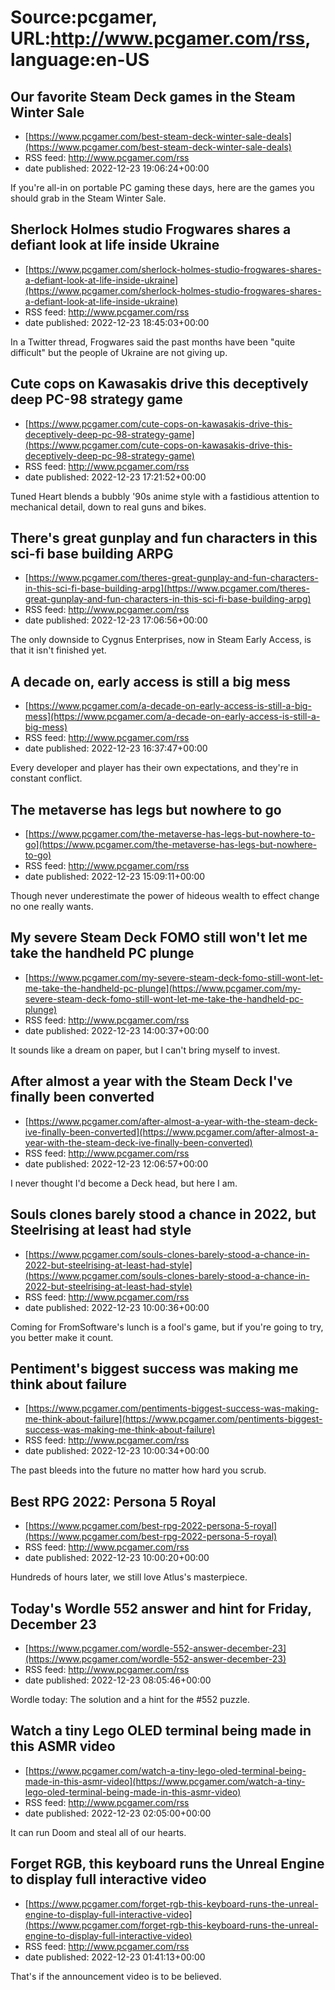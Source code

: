 # Source:pcgamer, URL:http://www.pcgamer.com/rss, language:en-US

## Our favorite Steam Deck games in the Steam Winter Sale
 - [https://www.pcgamer.com/best-steam-deck-winter-sale-deals](https://www.pcgamer.com/best-steam-deck-winter-sale-deals)
 - RSS feed: http://www.pcgamer.com/rss
 - date published: 2022-12-23 19:06:24+00:00

If you're all-in on portable PC gaming these days, here are the games you should grab in the Steam Winter Sale.

## Sherlock Holmes studio Frogwares shares a defiant look at life inside Ukraine
 - [https://www.pcgamer.com/sherlock-holmes-studio-frogwares-shares-a-defiant-look-at-life-inside-ukraine](https://www.pcgamer.com/sherlock-holmes-studio-frogwares-shares-a-defiant-look-at-life-inside-ukraine)
 - RSS feed: http://www.pcgamer.com/rss
 - date published: 2022-12-23 18:45:03+00:00

In a Twitter thread, Frogwares said the past months have been "quite difficult" but the people of Ukraine are not giving up.

## Cute cops on Kawasakis drive this deceptively deep PC-98 strategy game
 - [https://www.pcgamer.com/cute-cops-on-kawasakis-drive-this-deceptively-deep-pc-98-strategy-game](https://www.pcgamer.com/cute-cops-on-kawasakis-drive-this-deceptively-deep-pc-98-strategy-game)
 - RSS feed: http://www.pcgamer.com/rss
 - date published: 2022-12-23 17:21:52+00:00

Tuned Heart blends a bubbly '90s anime style with a fastidious attention to mechanical detail, down to real guns and bikes.

## There's great gunplay and fun characters in this sci-fi base building ARPG
 - [https://www.pcgamer.com/theres-great-gunplay-and-fun-characters-in-this-sci-fi-base-building-arpg](https://www.pcgamer.com/theres-great-gunplay-and-fun-characters-in-this-sci-fi-base-building-arpg)
 - RSS feed: http://www.pcgamer.com/rss
 - date published: 2022-12-23 17:06:56+00:00

The only downside to Cygnus Enterprises, now in Steam Early Access, is that it isn't finished yet.

## A decade on, early access is still a big mess
 - [https://www.pcgamer.com/a-decade-on-early-access-is-still-a-big-mess](https://www.pcgamer.com/a-decade-on-early-access-is-still-a-big-mess)
 - RSS feed: http://www.pcgamer.com/rss
 - date published: 2022-12-23 16:37:47+00:00

Every developer and player has their own expectations, and they're in constant conflict.

## The metaverse has legs but nowhere to go
 - [https://www.pcgamer.com/the-metaverse-has-legs-but-nowhere-to-go](https://www.pcgamer.com/the-metaverse-has-legs-but-nowhere-to-go)
 - RSS feed: http://www.pcgamer.com/rss
 - date published: 2022-12-23 15:09:11+00:00

Though never underestimate the power of hideous wealth to effect change no one really wants.

## My severe Steam Deck FOMO still won't let me take the handheld PC plunge
 - [https://www.pcgamer.com/my-severe-steam-deck-fomo-still-wont-let-me-take-the-handheld-pc-plunge](https://www.pcgamer.com/my-severe-steam-deck-fomo-still-wont-let-me-take-the-handheld-pc-plunge)
 - RSS feed: http://www.pcgamer.com/rss
 - date published: 2022-12-23 14:00:37+00:00

It sounds like a dream on paper, but I can't bring myself to invest.

## After almost a year with the Steam Deck I've finally been converted
 - [https://www.pcgamer.com/after-almost-a-year-with-the-steam-deck-ive-finally-been-converted](https://www.pcgamer.com/after-almost-a-year-with-the-steam-deck-ive-finally-been-converted)
 - RSS feed: http://www.pcgamer.com/rss
 - date published: 2022-12-23 12:06:57+00:00

I never thought I'd become a Deck head, but here I am.

## Souls clones barely stood a chance in 2022, but Steelrising at least had style
 - [https://www.pcgamer.com/souls-clones-barely-stood-a-chance-in-2022-but-steelrising-at-least-had-style](https://www.pcgamer.com/souls-clones-barely-stood-a-chance-in-2022-but-steelrising-at-least-had-style)
 - RSS feed: http://www.pcgamer.com/rss
 - date published: 2022-12-23 10:00:36+00:00

Coming for FromSoftware's lunch is a fool's game, but if you're going to try, you better make it count.

## Pentiment's biggest success was making me think about failure
 - [https://www.pcgamer.com/pentiments-biggest-success-was-making-me-think-about-failure](https://www.pcgamer.com/pentiments-biggest-success-was-making-me-think-about-failure)
 - RSS feed: http://www.pcgamer.com/rss
 - date published: 2022-12-23 10:00:34+00:00

The past bleeds into the future no matter how hard you scrub.

## Best RPG 2022: Persona 5 Royal
 - [https://www.pcgamer.com/best-rpg-2022-persona-5-royal](https://www.pcgamer.com/best-rpg-2022-persona-5-royal)
 - RSS feed: http://www.pcgamer.com/rss
 - date published: 2022-12-23 10:00:20+00:00

Hundreds of hours later, we still love Atlus's masterpiece.

## Today's Wordle 552 answer and hint for Friday, December 23
 - [https://www.pcgamer.com/wordle-552-answer-december-23](https://www.pcgamer.com/wordle-552-answer-december-23)
 - RSS feed: http://www.pcgamer.com/rss
 - date published: 2022-12-23 08:05:46+00:00

Wordle today: The solution and a hint for the #552 puzzle.

## Watch a tiny Lego OLED terminal being made in this ASMR video
 - [https://www.pcgamer.com/watch-a-tiny-lego-oled-terminal-being-made-in-this-asmr-video](https://www.pcgamer.com/watch-a-tiny-lego-oled-terminal-being-made-in-this-asmr-video)
 - RSS feed: http://www.pcgamer.com/rss
 - date published: 2022-12-23 02:05:00+00:00

It can run Doom and steal all of our hearts.

## Forget RGB, this keyboard runs the Unreal Engine to display full interactive video
 - [https://www.pcgamer.com/forget-rgb-this-keyboard-runs-the-unreal-engine-to-display-full-interactive-video](https://www.pcgamer.com/forget-rgb-this-keyboard-runs-the-unreal-engine-to-display-full-interactive-video)
 - RSS feed: http://www.pcgamer.com/rss
 - date published: 2022-12-23 01:41:13+00:00

That's if the announcement video is to be believed.

